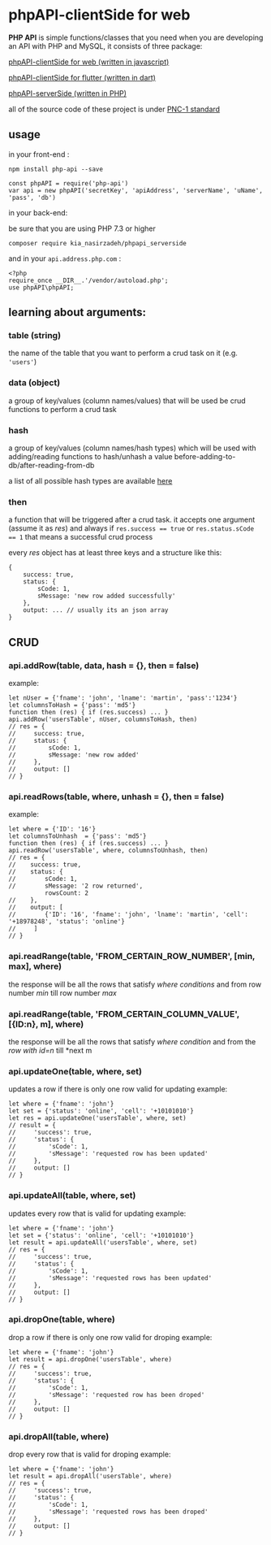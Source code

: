 # phpAPI-clientSide for web
**PHP API** is simple functions/classes that you need when you are developing an API with PHP and MySQL, it consists of three package:

[phpAPI-clientSide for web (written in javascript)]()

[phpAPI-clientSide for flutter (written in dart)]()

[phpAPI-serverSide (written in PHP)]()

all of the source code of these project is under [PNC-1 standard](https://github.com/kia-nasirzadeh/PNC-1/blob/master/README.md)

## usage
in your front-end :
```
npm install php-api --save
```
```
const phpAPI = require('php-api')
var api = new phpAPI('secretKey', 'apiAddress', 'serverName', 'uName', 'pass', 'db')
```
in your back-end:

be sure that you are using PHP 7.3 or higher

```
composer require kia_nasirzadeh/phpapi_serverside
```

and in your `api.address.php.com` :

``` 
<?php
require_once __DIR__.'/vendor/autoload.php';
use phpAPI\phpAPI;
```

## learning about arguments:

### table (string)

the name of the table that you want to perform a crud task on it (e.g. `'users'`)

### data (object)

a group of key/values (column names/values) that will be used be crud functions to perform a crud task

### hash

a group of key/values (column names/hash types) which will be used with adding/reading functions to hash/unhash a value before-adding-to-db/after-reading-from-db

a list of all possible hash types are available [here](https://www.php.net/manual/en/function.hash-algos.php)

### then

a function that will be triggered after a crud task. it accepts one argument (assume it as *res*) and always if `res.success == true` or `res.status.sCode == 1`  that means a successful crud process

every *res* object has at least three keys and a structure like this:

```
{
	success: true,
	status: {
		sCode: 1,
		sMessage: 'new row added successfully'
	},
	output: ... // usually its an json array
}
```



## CRUD

### api.addRow(table, data, hash = {}, then = false)
example:
```
let nUser = {'fname': 'john', 'lname': 'martin', 'pass':'1234'}
let columnsToHash = {'pass': 'md5'}
function then (res) { if (res.success) ... }
api.addRow('usersTable', nUser, columnsToHash, then)
// res = {
//     success: true,
//     status: {
//         sCode: 1,
//         sMessage: 'new row added'
//     },
//     output: []
// }
```
### api.readRows(table, where, unhash = {}, then = false)
example:
```
let where = {'ID': '16'}
let columnsToUnhash  = {'pass': 'md5'}
function then (res) { if (res.success) ... }
api.readRow('usersTable', where, columnsToUnhash, then)
// res = {
//    success: true,
//    status: {
//        sCode: 1,
//        sMessage: '2 row returned',
		  rowsCount: 2
//    },
//    output: [
//        {'ID': '16', 'fname': 'john', 'lname': 'martin', 'cell': '+18978248', 'status': 'online'}
//     ]
// }
```
### api.readRange(table, 'FROM_CERTAIN_ROW_NUMBER', [min, max], where)

the response will be all the rows that satisfy *where conditions* and from row number *min* till row number *max*

### api.readRange(table, 'FROM_CERTAIN_COLUMN_VALUE', [{ID:n}, m], where)

the response will be all the rows that satisfy *where condition* and from the *row with id=n* till *next m  

### api.updateOne(table, where, set)

updates a row if there is only one row valid for updating
example:

```
let where = {'fname': 'john'}
let set = {'status': 'online', 'cell': '+10101010'}
let res = api.updateOne('usersTable', where, set)
// result = {
//     'success': true,
//     'status': {
//         'sCode': 1,
//         'sMessage': 'requested row has been updated'
//     },
//     output: []
// }
```
### api.updateAll(table, where, set)
updates every row that is valid for updating
example:
```
let where = {'fname': 'john'}
let set = {'status': 'online', 'cell': '+10101010'}
let result = api.updateAll('usersTable', where, set)
// res = {
//     'success': true,
//     'status': {
//         'sCode': 1,
//         'sMessage': 'requested rows has been updated'
//     },
//     output: []
// }
```
### api.dropOne(table, where)
drop a row if there is only one row valid for droping
example:
```
let where = {'fname': 'john'}
let result = api.dropOne('usersTable', where)
// res = {
//     'success': true,
//     'status': {
//         'sCode': 1,
//         'sMessage': 'requested row has been droped'
//     },
//     output: []
// }
```
### api.dropAll(table, where)
drop every row that is valid for droping
example:

```
let where = {'fname': 'john'}
let result = api.dropAll('usersTable', where)
// res = {
//     'success': true,
//     'status': {
//         'sCode': 1,
//         'sMessage': 'requested rows has been droped'
//     },
//     output: []
// }

```